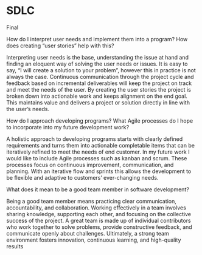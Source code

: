 # SDLC
Final

How do I interpret user needs and implement them into a program? How does creating “user stories” help with this?

Interpreting user needs is the base, understanding the issue at hand and finding an eloquent way of solving the user needs or issues. It is easy to say, “I will create a solution to your problem”, however this in practice is not always the case. Continuous communication through the project cycle and feedback based on incremental deliverables will keep the project on track and meet the needs of the user. By creating the user stories the project is broken down into actionable work and keeps alignment on the end goal. This maintains value and delivers a project or solution directly in line with the user’s needs.

How do I approach developing programs? What Agile processes do I hope to incorporate into my future development work?

A holistic approach to developing programs starts with clearly defined requirements and turns them into actionable completable items that can be iteratively refined to meet the needs of end customer. In my future work I would like to include Agile processes such as kanban and scrum. These processes focus on continuous improvement, communication, and planning. With an iterative flow and sprints this allows the development to be flexible and adaptive to customers’ ever-changing needs. 

What does it mean to be a good team member in software development?

Being a good team member means practicing clear communication, accountability, and collaboration. Working effectively in a team involves sharing knowledge, supporting each other, and focusing on the collective success of the project. A great team is made up of individual contributors who work together to solve problems, provide constructive feedback, and communicate openly about challenges. Ultimately, a strong team environment fosters innovation, continuous learning, and high-quality results 
